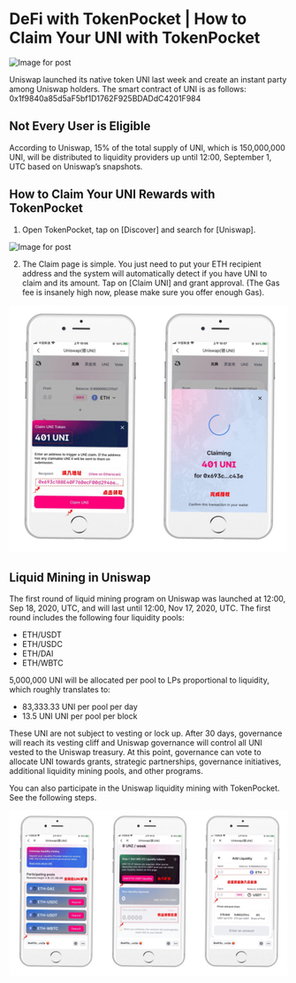 # DeFi with TokenPocket \| How to Claim Your UNI with TokenPocket

![Image for post](https://miro.medium.com/max/1000/1*3mqoCuzYQyMeK4nrehrXXA.png)

Uniswap launched its native token UNI last week and create an instant party among Uniswap holders. The smart contract of UNI is as follows: 0x1f9840a85d5aF5bf1D1762F925BDADdC4201F984

## Not Every User is Eligible <a id="b84d"></a>

According to Uniswap, 15% of the total supply of UNI, which is 150,000,000 UNI, will be distributed to liquidity providers up until 12:00, September 1, UTC based on Uniswap’s snapshots.

## How to Claim Your UNI Rewards with TokenPocket <a id="d19d"></a>

1. Open TokenPocket, tap on \[Discover\] and search for \[Uniswap\].

![Image for post](https://miro.medium.com/max/1492/0*yo_gATNLa9WxSjPL)

2. The Claim page is simple. You just need to put your ETH recipient address and the system will automatically detect if you have UNI to claim and its amount. Tap on \[Claim UNI\] and grant approval. \(The Gas fee is insanely high now, please make sure you offer enough Gas\). 

![](../../.gitbook/assets/image%20%2813%29.png)

## Liquid Mining in Uniswap <a id="70ff"></a>

The first round of liquid mining program on Uniswap was launched at 12:00, Sep 18, 2020, UTC, and will last until 12:00, Nov 17, 2020, UTC. The first round includes the following four liquidity pools:

* ETH/USDT
* ETH/USDC
* ETH/DAI
* ETH/WBTC

5,000,000 UNI will be allocated per pool to LPs proportional to liquidity, which roughly translates to:

* 83,333.33 UNI per pool per day
* 13.5 UNI UNI per pool per block

These UNI are not subject to vesting or lock up. After 30 days, governance will reach its vesting cliff and Uniswap governance will control all UNI vested to the Uniswap treasury. At this point, governance can vote to allocate UNI towards grants, strategic partnerships, governance initiatives, additional liquidity mining pools, and other programs.

You can also participate in the Uniswap liquidity mining with TokenPocket. See the following steps. 

![](../../.gitbook/assets/image%20%282%29.png)

